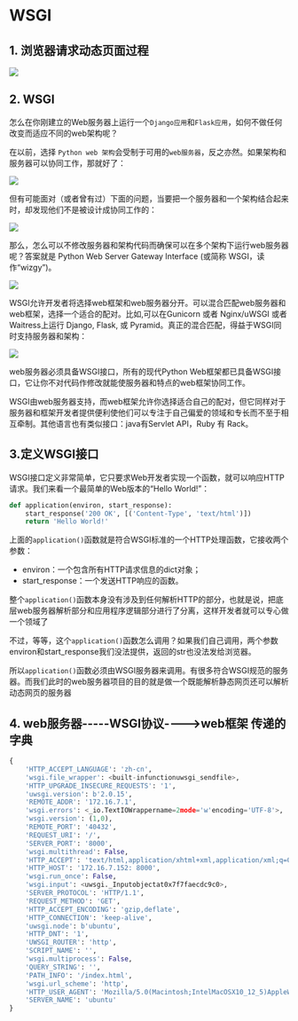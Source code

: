 # WSGI

## 1. 浏览器请求动态页面过程

![](./assets/Snip20161117_8.png)

## 2. WSGI

怎么在你刚建立的Web服务器上运行一个`Django应用`和`Flask应用`，如何不做任何改变而适应不同的web架构呢？

在以前，选择 `Python web 架构`会受制于可用的`web服务器`，反之亦然。如果架构和服务器可以协同工作，那就好了：

![](./assets/part2-before-wsgi.png)

但有可能面对（或者曾有过）下面的问题，当要把一个服务器和一个架构结合起来时，却发现他们不是被设计成协同工作的：

![](./assets/part2-after-wsgi.png)

那么，怎么可以不修改服务器和架构代码而确保可以在多个架构下运行web服务器呢？答案就是 Python Web Server Gateway Interface (或简称 WSGI，读作“wizgy”)。

![](./assets/part2-wsgi-idea.png)

WSGI允许开发者将选择web框架和web服务器分开。可以混合匹配web服务器和web框架，选择一个适合的配对。比如,可以在Gunicorn 或者 Nginx/uWSGI 或者 Waitress上运行 Django, Flask, 或 Pyramid。真正的混合匹配，得益于WSGI同时支持服务器和架构：

![](./assets/part2-wsgi-interop.png)

web服务器必须具备WSGI接口，所有的现代Python Web框架都已具备WSGI接口，它让你不对代码作修改就能使服务器和特点的web框架协同工作。

WSGI由web服务器支持，而web框架允许你选择适合自己的配对，但它同样对于服务器和框架开发者提供便利使他们可以专注于自己偏爱的领域和专长而不至于相互牵制。其他语言也有类似接口：java有Servlet API，Ruby 有 Rack。

## 3.定义WSGI接口

WSGI接口定义非常简单，它只要求Web开发者实现一个函数，就可以响应HTTP请求。我们来看一个最简单的Web版本的“Hello World!”：

```python
def application(environ, start_response):
	start_response('200 OK', [('Content-Type', 'text/html')])
	return 'Hello World!'
```
上面的`application()`函数就是符合WSGI标准的一个HTTP处理函数，它接收两个参数：

* environ：一个包含所有HTTP请求信息的dict对象；
* start_response：一个发送HTTP响应的函数。

整个`application()`函数本身没有涉及到任何解析HTTP的部分，也就是说，把底层web服务器解析部分和应用程序逻辑部分进行了分离，这样开发者就可以专心做一个领域了

不过，等等，这个`application()`函数怎么调用？如果我们自己调用，两个参数environ和start_response我们没法提供，返回的str也没法发给浏览器。

所以`application()`函数必须由WSGI服务器来调用。有很多符合WSGI规范的服务器。而我们此时的web服务器项目的目的就是做一个既能解析静态网页还可以解析动态网页的服务器

## 4. web服务器-----WSGI协议---->web框架 传递的字典

```python
{
    'HTTP_ACCEPT_LANGUAGE': 'zh-cn',
    'wsgi.file_wrapper': <built-infunctionuwsgi_sendfile>,
    'HTTP_UPGRADE_INSECURE_REQUESTS': '1',
    'uwsgi.version': b'2.0.15',
    'REMOTE_ADDR': '172.16.7.1',
    'wsgi.errors': <_io.TextIOWrappername=2mode='w'encoding='UTF-8'>,
    'wsgi.version': (1,0),
    'REMOTE_PORT': '40432',
    'REQUEST_URI': '/',
    'SERVER_PORT': '8000',
    'wsgi.multithread': False,
    'HTTP_ACCEPT': 'text/html,application/xhtml+xml,application/xml;q=0.9,*/*;q=0.8',
    'HTTP_HOST': '172.16.7.152: 8000',
    'wsgi.run_once': False,
    'wsgi.input': <uwsgi._Inputobjectat0x7f7faecdc9c0>,
    'SERVER_PROTOCOL': 'HTTP/1.1',
    'REQUEST_METHOD': 'GET',
    'HTTP_ACCEPT_ENCODING': 'gzip,deflate',
    'HTTP_CONNECTION': 'keep-alive',
    'uwsgi.node': b'ubuntu',
    'HTTP_DNT': '1',
    'UWSGI_ROUTER': 'http',
    'SCRIPT_NAME': '',
    'wsgi.multiprocess': False,
    'QUERY_STRING': '',
    'PATH_INFO': '/index.html',
    'wsgi.url_scheme': 'http',
    'HTTP_USER_AGENT': 'Mozilla/5.0(Macintosh;IntelMacOSX10_12_5)AppleWebKit/603.2.4(KHTML,likeGecko)Version/10.1.1Safari/603.2.4',
    'SERVER_NAME': 'ubuntu'
}
```